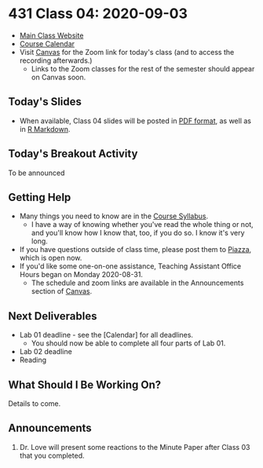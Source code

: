 # 431 Class 04: 2020-09-03

- [Main Class Website](https://thomaselove.github.io/431/)
- [Course Calendar](https://thomaselove.github.io/431/calendar.html)
- Visit [Canvas](https://canvas.case.edu) for the Zoom link for today's class (and to access the recording afterwards.) 
    - Links to the Zoom classes for the rest of the semester should appear on Canvas soon.

## Today's Slides

- When available, Class 04 slides will be posted in [PDF format](https://github.com/THOMASELOVE/431-2020/blob/master/classes/class04/431_class-04-slides_2020.pdf), as well as in [R Markdown](https://github.com/THOMASELOVE/431-2020/blob/master/classes/class04/431_class-04-slides_2020.Rmd).

## Today's Breakout Activity

To be announced

## Getting Help

- Many things you need to know are in the [Course Syllabus](https://thomaselove.github.io/431-2020-syllabus/). 
    - I have a way of knowing whether you've read the whole thing or not, and you'll know how I know that, too, if you do so. I know it's very long.
- If you have questions outside of class time, please post them to [Piazza](https://piazza.com/case/fall2020/pqhs431), which is open now.
- If you'd like some one-on-one assistance, Teaching Assistant Office Hours began on Monday 2020-08-31.
    - The schedule and zoom links are available in the Announcements section of [Canvas](https://canvas.case.edu).

## Next Deliverables

- Lab 01 deadline - see the [Calendar] for all deadlines.
    - You should now be able to complete all four parts of Lab 01.
- Lab 02 deadline
- Reading

## What Should I Be Working On?

Details to come.

## Announcements

1. Dr. Love will present some reactions to the Minute Paper after Class 03 that you completed.
